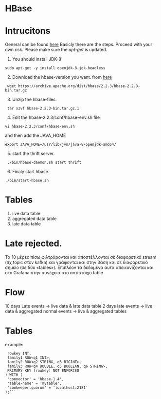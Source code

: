 # HBase

# Intrucitons
General can be found [here](https://towardsdatascience.com/setting-up-a-standalone-hbase-local-instance-and-connect-to-it-with-python-happybase-9751c9fe6941)
Basicly there are the steps.
Proceed with your own risk. 
Please make sure the *apt-get* is updated. 

1. You should install JDK-8 
```
sudo apt-get -y install openjdk-8-jdk-headless
```
2. Download the hbase-version you want. from [here](https://www.apache.org/dyn/closer.lua/hbase/)
```
 wget https://archive.apache.org/dist/hbase/2.2.3/hbase-2.2.3-bin.tar.gz
```

3. Unzip the hbase-files.
```
 tar xzvf hbase-2.2.3-bin.tar.gz.1
```
4. Edit the hbase-2.2.3/conf/hbase-env.sh file
```
vi hbase-2.2.3/conf/hbase-env.sh
```
and then add the JAVA_HOME
```
export JAVA_HOME=/usr/lib/jvm/java-8-openjdk-amd64/
```
5. start the thrift server.
```
 ./bin/hbase-daemon.sh start thrift
```
6. Finaly start hbase.
```
./bin/start-hbase.sh
```

# Tables
1. live data table
2. aggregated data table
3. late data table

# Late rejected.
Τα 10 μέρες πίσω φιλτράρονται και αποστέλλονται σε διαφορετικό stream (πχ topic στον kafka)
και γράφονται και στην βάση και σε διαφορετικό σημείο (σε δύο «tables»). Επιπλέον τα δεδομένα
αυτά απεικονίζονται και στο Grafana στην συνέχεια στο αντίστοιχο table
# Flow
10 days Late events -> live data & late data table
2 days late events -> live data & aggregated
normal events -> live & aggregated tables

# Tables
example: 
```CREATE TABLE hTable (
 rowkey INT,
 family1 ROW<q1 INT>,
 family2 ROW<q2 STRING, q3 BIGINT>,
 family3 ROW<q4 DOUBLE, q5 BOOLEAN, q6 STRING>,
 PRIMARY KEY (rowkey) NOT ENFORCED
) WITH (
 'connector' = 'hbase-1.4',
 'table-name' = 'mytable',
 'zookeeper.quorum' = 'localhost:2181'
);```